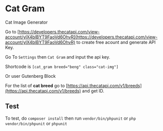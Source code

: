 # Cat Gram

Cat Image Generator

Go to [https://developers.thecatapi.com/view-account/ylX4blBYT9FaoVd6OhvR](https://developers.thecatapi.com/view-account/ylX4blBYT9FaoVd6OhvR) to create free acount and generate API Key.

Go To `Settings` then `Cat Gram` and input the api key.

Shortcode is `[cat_gram breed="beng" class="cat-img"]`

Or user Gutenberg Block

For the list of **cat breed** go to [https://api.thecatapi.com/v1/breeds](https://api.thecatapi.com/v1/breeds) and get ID.

## Test

To test, do `composer install` then run `vendor/bin/phpunit` or `php vendor/bin/phpunit` or `phpunit`
